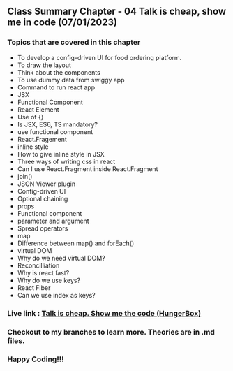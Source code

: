 ## Class Summary Chapter - 04 Talk is cheap, show me in code (07/01/2023)
### Topics that are covered in this chapter
* To develop a config-driven UI for food ordering platform. 
* To draw the layout 
* Think about the components
* To use dummy data from swiggy app
* Command to run react app
* JSX
* Functional Component
* React Element
* Use of {}
* Is JSX, ES6, TS mandatory?
* use functional component
* React.Fragement
* inline style
* How to give inline style in JSX
* Three ways of writing css in react
* Can I use React.Fragment inside React.Fragment
* join()
* JSON Viewer plugin
* Config-driven UI
* Optional chaining
* props
* Functional component
* parameter and argument
* Spread operators
* map
* Difference between map() and forEach()
* virtual DOM
* Why do we need virtual DOM?
* Reconcilliation
* Why is react fast?
* Why do we use keys?
* React Fiber
* Can we use index as keys?

### Live link : [Talk is cheap. Show me the code (HungerBox)](https://curious-stardust-327759.netlify.app/)

### Checkout to my branches to learn more. Theories are in .md files.

### Happy Coding!!!
